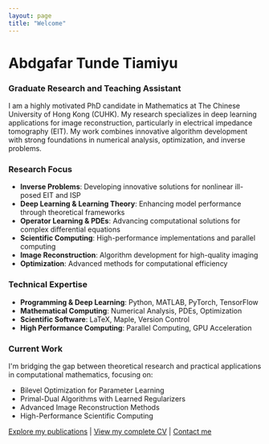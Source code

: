 ```yaml
---
layout: page
title: "Welcome"
---
```


# Abdgafar Tunde Tiamiyu

### Graduate Research and Teaching Assistant
I am a highly motivated PhD candidate in Mathematics at The Chinese University of Hong Kong (CUHK). My research specializes in deep learning applications for image reconstruction, particularly in electrical impedance tomography (EIT). My work combines innovative algorithm development with strong foundations in numerical analysis, optimization, and inverse problems.

### Research Focus
- **Inverse Problems**: Developing innovative solutions for nonlinear ill-posed EIT and ISP
- **Deep Learning & Learning Theory**: Enhancing model performance through theoretical frameworks
- **Operator Learning & PDEs**: Advancing computational solutions for complex differential equations
- **Scientific Computing**: High-performance implementations and parallel computing
- **Image Reconstruction**: Algorithm development for high-quality imaging
- **Optimization**: Advanced methods for computational efficiency

### Technical Expertise
- **Programming & Deep Learning**: Python, MATLAB, PyTorch, TensorFlow
- **Mathematical Computing**: Numerical Analysis, PDEs, Optimization
- **Scientific Software**: LaTeX, Maple, Version Control
- **High Performance Computing**: Parallel Computing, GPU Acceleration

### Current Work
I'm bridging the gap between theoretical research and practical applications in computational mathematics, focusing on:
- Bilevel Optimization for Parameter Learning
- Primal-Dual Algorithms with Learned Regularizers
- Advanced Image Reconstruction Methods
- High-Performance Scientific Computing

[Explore my publications](/publications) | [View my complete CV](/cv) | [Contact me](/about)
